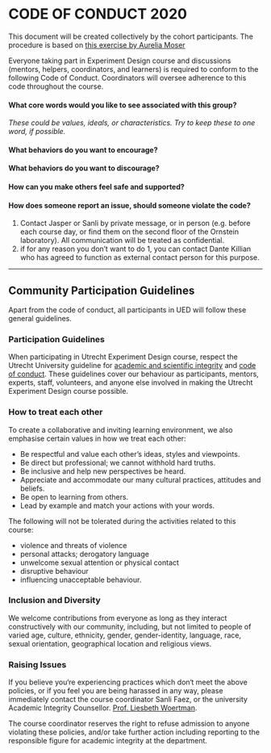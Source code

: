 # CODE OF CONDUCT 2020

This document will be created collectively by the cohort participants.
The procedure is based on [this exercise by Aurelia Moser](http://aureliamoser.com/aaas-guides/conduct/index.html)  

Everyone taking part in Experiment Design course and discussions (mentors, helpers, coordinators, and learners) is required to conform to the following Code of Conduct. Coordinators will oversee adherence to this code throughout the course.
 
#### What core words would you like to see associated with this group?  
_These could be values, ideals, or characteristics. Try to keep these to one word, if possible._

#### What behaviors do you want to encourage? 

#### What behaviors do you want to discourage? 

#### How can you make others feel safe and supported? 

    
#### How does someone report an issue, should someone violate the code? 

1. Contact Jasper or Sanli by private message, or in person (e.g. before each course day, or find them on the second floor of the Ornstein laboratory). All communication will be treated as confidential. 
2. if for any reason you don’t want to do 1, you can contact Dante Killian who has agreed to function as external contact person for this purpose.

---

## Community Participation Guidelines
Apart from the code of conduct, all participants in UED will follow these general guidelines.

### Participation Guidelines

When participating in Utrecht Experiment Design course, respect the Utrecht University guideline for [academic and scientific integrity](https://www.uu.nl/en/files/netherlands-code-of-conduct-for-research-integrity2018ukpdf) and [code of conduct](https://www.uu.nl/en/files/codeofconductuuenpdf). These guidelines cover our behaviour as participants, mentors, experts, staff, volunteers, and anyone else involved in making the Utrecht Experiment Design course possible.

### How to treat each other

To create a collaborative and inviting learning environment, we also emphasise certain values in how we treat each other:

+ Be respectful and value each other’s ideas, styles and viewpoints.  
+ Be direct but professional; we cannot withhold hard truths.  
+ Be inclusive and help new perspectives be heard.  
+ Appreciate and accommodate our many cultural practices, attitudes and beliefs.  
+ Be open to learning from others.  
+ Lead by example and match your actions with your words.  

The following will not be tolerated during the activities related to this course: 

+ violence and threats of violence
+ personal attacks; derogatory language
+ unwelcome sexual attention or physical contact
+ disruptive behaviour
+ influencing unacceptable behaviour.

### Inclusion and Diversity

We welcome contributions from everyone as long as they interact constructively with our community, including, but not limited to people of varied age, culture, ethnicity, gender, gender-identity, language, race, sexual orientation, geographical location and religious views.

### Raising Issues
If you believe you‘re experiencing practices which don‘t meet the above policies, or if you feel you are being harassed in any way, please immediately contact the course coordinator Sanli Faez, or the university Academic Integrity Counsellor. [Prof. Liesbeth Woertman](https://www.uu.nl/staff/emwoertman&t=0).

The course coordinator reserves the right to refuse admission to anyone violating these policies, and/or take further action including reporting to the responsible figure for academic integrity at the department. 